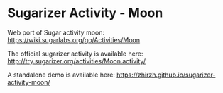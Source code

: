 # Sugarizer Activity - Moon

Web port of Sugar activity moon: https://wiki.sugarlabs.org/go/Activities/Moon

The official sugarizer activity is available here: http://try.sugarizer.org/activities/Moon.activity/

A standalone demo is available here: https://zhirzh.github.io/sugarizer-activity-moon/
